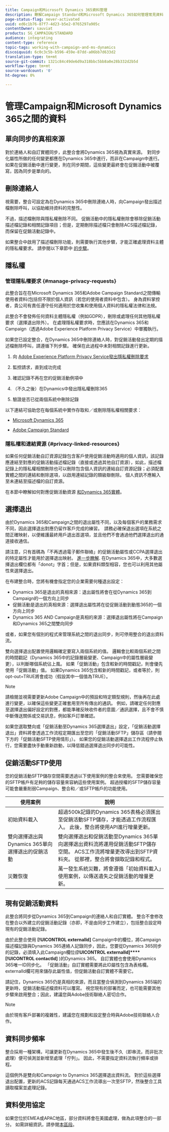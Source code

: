 ```yaml
---
title: Campaign和Microsoft Dynamics 365資料管理
description: 瞭解Campaign Standard和Microsoft Dynamics 365如何管理常見資料
page-status-flag: never-activated
uuid: ed6c1b76-87f7-4d23-b5e2-0765297a905c
contentOwner: sauviat
products: SG_CAMPAIGN/STANDARD
audience: integrating
content-type: reference
topic-tags: working-with-campaign-and-ms-dynamics
discoiquuid: 6c0c3c5b-b596-459e-87dd-a06bb7d633d2
translation-type: tm+mt
source-git-commit: 1321c84c49de6d9a318bbc5bb8a0e28b332d2b5d
workflow-type: tm+mt
source-wordcount: '0'
ht-degree: 0%

---
```



# 管理Campaign和Microsoft Dynamics 365之間的資料

## 單向同步的真相來源

對於連絡人和自訂實體同步，此整合會將Dynamics 365視為真實來源。  對同步化屬性所做的任何變更都應在Dynamics 365中進行，而非在Campaign中進行。  如果在促銷活動中進行變更，則在同步期間，這些變更最終會在促銷活動中被覆寫，因為同步是單向的。

## 刪除連絡人

視需要，整合可設定為在Dynamics 365中刪除連絡人時，向Campaign發出描述檔刪除呼叫，以協助維持資料的完整性。

不過，描述檔刪除與隱私權刪除不同。 促銷活動中的隱私權刪除會移除促銷活動描述檔記錄和相關記錄項目；但是，定期刪除描述檔只會刪除ACS描述檔記錄，而保留在促銷活動記錄中。

如果整合中啟用了描述檔刪除功能，則需要執行其他步驟，才能正確處理資料主體的隱私權要求。 請參閱以下章節中 [的步驟](#manage-privacy-requests)。

## 隱私權

### 管理隱私權要求 {#manage-privacy-requests}

此整合旨在在Microsoft Dynamics 365和Adobe Campaign Standard之間傳輸使用者資料(包括但不限於個人資訊（若您的使用者資料中包含）。 身為資料掌控者，貴公司有責任遵守任何適用於您收集和使用個人資料的隱私權法律和法規。

此整合不會發佈任何資料主體隱私權（例如GDPR），刪除或處理任何其他隱私權要求（選擇退出除外）。 在處理隱私權要求時，您應該在Dynamics 365和Campaign（透過Adobe Experience Platform Privacy Service）中單獨執行。

如果您已設定整合，在Dynamics 365中刪除連絡人時，對促銷活動發出定期的描述檔刪除呼叫，請遵循下列步驟。 確保在此過程中未對相關記錄進行更新。

1. 向 [Adobe Experience Platform Privacy Service發出隱私權刪除要求](https://www.adobe.io/apis/experiencecloud/gdpr.html)

1. 監控請求，直到成功完成

1. 確認記錄不再在您的促銷活動例項中

1. （不久之後）在Dynamics中發出隱私權刪除365

1. 驗證是否已從兩個系統中刪除記錄

以下連結可協助您在每個系統中實作存取和／或刪除隱私權相關要求：

* [Microsoft Dynamics 365](https://docs.microsoft.com/en-us/microsoft-365/compliance/gdpr-dsr-dynamics365?toc=/microsoft-365/enterprise/toc.json)

* [Adobe Campaign Standard](https://www.adobe.io/apis/experiencecloud/gdpr/docs.html)


### 隱私權和連結資源 {#privacy-linked-resources}

如果任何促銷活動自訂資源記錄包含客戶使用促銷活動時適用的個人資訊，該記錄應連結至對應的促銷活動描述檔記錄（直接或透過其他自訂資源），如此，描述檔記錄上的隱私權相關刪除也可以刪除包含個人資訊的連結自訂資源記錄；必須配置實體之間的連結和刪除選項，以啟用連結記錄的類級聯刪除。 個人資訊不應輸入至未連結至描述檔的自訂資源。

在本節中瞭解如何對應促銷活動資源 [和Dynamics 365實體](../../integrating/using/map-campaign-custom-resources-and-dynamics-365-custom-entities.md)。

## 選擇退出

由於Dynamics 365和Campaign之間的退出屬性不同，以及每個客戶的業務需求不同，因此選擇退出對應仍留作客戶完成的練習。  請務必確保退出選項在系統之間正確映射，以便維護最終用戶退出首選項，並且他們不會通過他們選擇退出的通道接收通信。

請注意，只有首碼為「不再透過電子郵件聯絡」的促銷活動屬性或CCPA選擇退出的特定屬性才能用於選擇退出映射。 [進一步瞭解](../../developing/using/datamodel-profile.md).
在Dynamics 365中，大多數選擇退出欄位都有「donot」字首；但是，如果資料類型相容，您也可以利用其他屬性來選擇退出。

在布建整合時，您將有機會指定您的企業需要何種退出設定：

* Dynamics 365是退出的真相來源：退出屬性將會在從Dynamics 365到Campaign的一個方向上同步
* 促銷活動是退出的真相來源：選擇退出屬性將在從促銷活動到動態365的一個方向上同步
* Dynamics 365 AND Campaign是真相的來源：選擇退出屬性將在Campaign和Dynamics 365之間雙向同步

或者，如果您有個別的程式來管理系統之間的退出同步，則可停用整合的退出資料流。

雙向選擇退出配置使用邏輯確定要寫入兩個系統的值。 邏輯會比較兩個系統之間的時間戳記（Dynamics 365中的記錄層級變更、Campaign中的屬性層級變更），以判斷哪個系統佔上風。 如果「促銷活動」包含較新的時間戳記，則會優先使用「促銷活動」值。 如果Dynamics 365包含較新的時間戳記，或者等於，則opt-out=TRUE將會成功（假設其中一個值為TRUE）。

>[!NOTE]
>
>請檢閱並視需要更新Adobe Campaign中的預設和特定類型規則，然後再在此處進行變更，以確保這些變更正確套用至所有傳出的通訊。 例如，請確定任何對應至選擇退出偏好設定的對應，都能準確反映收件者的意圖／通訊選擇，且不會不慎中斷傳送關係或交易訊息，例如客戶訂單確認。

如果您選取雙向或「促銷活動至Dynamics 365選擇退出」設定，「促銷活動選擇退出」資料將會透過工作流程定期匯出至您的「促銷活動SFTP」儲存區（請參閱下方的「促銷活動SFTP使用情形」）。 如果您的促銷活動選擇退出工作流程停止執行，您需要盡快手動重新啟動，以降低錯過選擇退出同步的可能性。

## 促銷活動SFTP使用

您的促銷活動SFTP儲存空間需要透過以下使用案例的整合來使用。  您需要確保您的SFTP帳戶有足夠的儲存容量來容納這些使用案例。  超過授權的SFTP儲存容量可能會嚴重削弱Campaign、整合和／或SFTP帳戶的功能使用。

| 使用案例 | 說明 |
|---|---|
| 初始資料載入 | 超過500k記錄的Dynamics 365表格必須匯出至促銷活動SFTP儲存，才能透過工作流程匯入。 此後，整合將使用API進行增量更新。 |
| 雙向選擇退出與Dynamics 365單向選擇退出的促銷活動 | 雙向選擇退出和促銷活動至Dynamics 365單向選擇退出資料流將運用促銷活動SFTP儲存空間。 ACS工作流將增量更改導出到SFTP資料夾。 從那裡，整合將會擷取記錄和程式。 |
| 災難恢復 | 萬一發生系統災難，將會遵循「初始資料載入」使用案例，以傳送遺失之促銷活動的增量更新。 |

## 現有促銷活動資料

此整合將同步從Dynamics 365到Campaign的連絡人和自訂實體。 整合不會修改在整合以外建立的促銷活動記錄（亦即，不是由同步工作建立），包括整合設定時現有的促銷活動記錄。

由於此整合使用 **[!UICONTROL externalId]** Campaign中的欄位，將Campaign描述檔記錄與Dynamics 365連絡人記錄同步，因此，您要從Dynamics 365同步的記錄，必須填入此Campaign欄位(**[!UICONTROL externalId]****[!UICONTROL contactId]** )的Dynamics 365。  自訂實體也會使用Dynamics 365唯一ID同步化。 「促銷活動」自訂實體需要將此ID屬性包含為表格欄。 externalId欄可用來儲存此屬性值，但促銷活動自訂實體不需要它。

請記住，Dynamics 365仍是真相的來源，而且當整合偵測到Dynamics 365端的更新時，促銷活動描述檔資料可以覆寫。  視您現有的部署而定，也可能需要其他步驟來啟用整合；因此，建議您與Adobe技術聯絡人密切合作。

>[!NOTE]
>
>由於現有客戶部署的複雜性，建議您在規劃和設定整合時與Adobe技術聯絡人合作。

## 資料同步頻率

整合採用一種架構，可讓更新在Dynamics 365中發生後不久（即串流，而非批次處理）便可偵測並新增至處理「佇列」。 因此，不需要指定資料流執行頻率或排程。

這個例外是雙向和Campaign to Dynamics 365選擇退出資料流。 對於這些選擇退出配置，更新的ACS記錄每天通過ACS工作流導出一次至SFTP，然後整合工具讀取檔案並處理記錄。

## 資料使用協定

如果您位於EMEA或APAC地區，部分資料將會在美國處理，做為此項整合的一部分。 如需詳細資訊，請參閱[本區段](../../reporting/using/about-dynamic-reports.md#dynamic-reporting-usage-agreement)。

